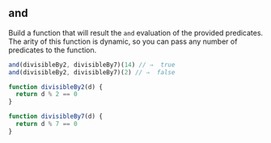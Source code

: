 ## and

Build a function that will result the `and` evaluation of the provided predicates.
The arity of this function is dynamic, so you can pass any number of predicates to the function.


```javascript
and(divisibleBy2, divisibleBy7)(14) // ⇒  true
and(divisibleBy2, divisibleBy7)(2) // ⇒  false

function divisibleBy2(d) {
  return d % 2 == 0
}

function divisibleBy7(d) {
  return d % 7 == 0
}
```
